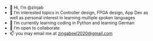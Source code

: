 - 👋 Hi, I’m @zinjab 
- 👀 I’m interested topics in Controller design, FPGA design, App Dev as well as personal interest in learning multiple spoken languages
- 🌱 I’m currently learning coding in Python and learning German 
- 💞️ I’m open to collaborate
- 📫 you may email me at  zingabeel2020@gmail.com

<!---
zinjab/zinjab is a ✨ special ✨ repository because its `README.md` (this file) appears on your GitHub profile.
You can click the Preview link to take a look at your changes.
--->
